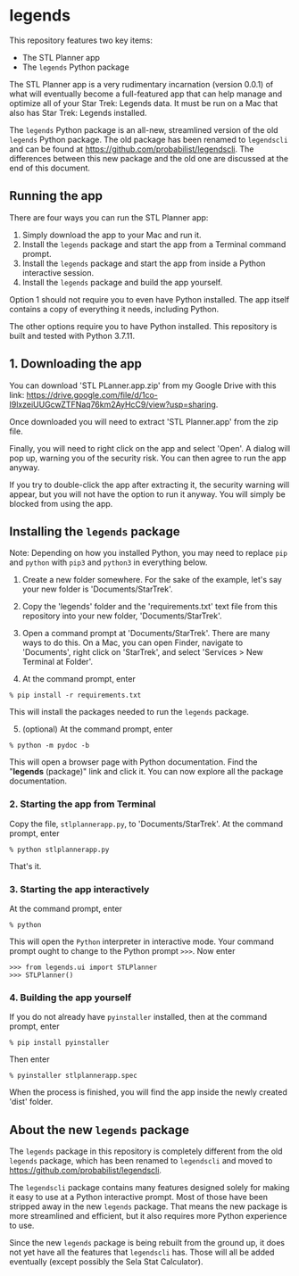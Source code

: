 # legends

This repository features two key items:

* The STL Planner app
* The `legends` Python package

The STL Planner app is a very rudimentary incarnation (version 0.0.1) of what will eventually become a full-featured app that can help manage and optimize all of your Star Trek: Legends data. It must be run on a Mac that also has Star Trek: Legends installed.

The `legends` Python package is an all-new, streamlined version of the old `legends` Python package. The old package has been renamed to `legendscli` and can be found at https://github.com/probabilist/legendscli. The differences between this new package and the old one are discussed at the end of this document.

## Running the app

There are four ways you can run the STL Planner app:

1. Simply download the app to your Mac and run it.
2. Install the `legends` package and start the app from a Terminal command prompt.
3. Install the `legends` package and start the app from inside a Python interactive session.
4. Install the `legends` package and build the app yourself.

Option 1 should not require you to even have Python installed. The app itself contains a copy of everything it needs, including Python.

The other options require you to have Python installed. This repository is built and tested with Python 3.7.11.

## 1. Downloading the app

You can download 'STL PLanner.app.zip' from my Google Drive with this link: https://drive.google.com/file/d/1co-I9lxzeiUUGcwZTFNaq76km2AyHcC9/view?usp=sharing.

Once downloaded you will need to extract 'STL Planner.app' from the zip file.

Finally, you will need to right click on the app and select 'Open'. A dialog will pop up, warning you of the security risk. You can then agree to run the app anyway.

If you try to double-click the app after extracting it, the security warning will appear, but you will not have the option to run it anyway. You will simply be blocked from using the app.

## Installing the `legends` package

Note: Depending on how you installed Python, you may need to replace `pip` and `python` with `pip3` and `python3` in everything below.

1. Create a new folder somewhere. For the sake of the example, let's say your new folder is 'Documents/StarTrek'.

2. Copy the 'legends' folder and the 'requirements.txt' text file from this repository into your new folder, 'Documents/StarTrek'.

3. Open a command prompt at 'Documents/StarTrek'. There are many ways to do this. On a Mac, you can open Finder, navigate to 'Documents', right click on 'StarTrek', and select 'Services > New Terminal at Folder'.

4. At the command prompt, enter
```
% pip install -r requirements.txt
```
This will install the packages needed to run the `legends` package.

5. (optional) At the command prompt, enter
```
% python -m pydoc -b
```
This will open a browser page with Python documentation. Find the "**legends** (package)" link and click it. You can now explore all the package documentation.

### 2. Starting the app from Terminal

Copy the file, `stlplannerapp.py`, to 'Documents/StarTrek'. At the command prompt, enter
```
% python stlplannerapp.py
```
That's it.

### 3. Starting the app interactively

At the command prompt, enter
```
% python
```
This will open the `Python` interpreter in interactive mode. Your command prompt ought to change to the Python prompt `>>>`. Now enter
```
>>> from legends.ui import STLPlanner
>>> STLPlanner()
```

### 4. Building the app yourself

If you do not already have `pyinstaller` installed, then at the command prompt, enter
```
% pip install pyinstaller
```
Then enter
```
% pyinstaller stlplannerapp.spec
```
When the process is finished, you will find the app inside the newly created 'dist' folder.

## About the new `legends` package

The `legends` package in this repository is completely different from the old `legends` package, which has been renamed to `legendscli` and moved to https://github.com/probabilist/legendscli.

The `legendscli` package contains many features designed solely for making it easy to use at a Python interactive prompt. Most of those have been stripped away in the new `legends` package. That means the new package is more streamlined and efficient, but it also requires more Python experience to use.

Since the new `legends` package is being rebuilt from the ground up, it does not yet have all the features that `legendscli` has. Those will all be added eventually (except possibly the Sela Stat Calculator).
